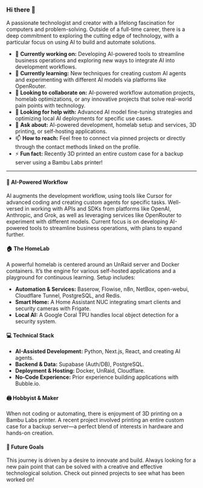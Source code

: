 ### Hi there 👋

A passionate technologist and creator with a lifelong fascination for computers and problem-solving. Outside of a full-time career, there is a deep commitment to exploring the cutting edge of technology, with a particular focus on using AI to build and automate solutions.

- 🔭 **Currently working on:** Developing AI-powered tools to streamline business operations and exploring new ways to integrate AI into development workflows.
- 🌱 **Currently learning:** New techniques for creating custom AI agents and experimenting with different AI models via platforms like OpenRouter.
- 👯 **Looking to collaborate on:** AI-powered workflow automation projects, homelab optimizations, or any innovative projects that solve real-world pain points with technology.
- 🤔 **Looking for help with:** Advanced AI model fine-tuning strategies and optimizing local AI deployments for specific use cases.
- 💬 **Ask about:** AI-powered development, homelab setup and services, 3D printing, or self-hosting applications.
- 📫 **How to reach:** Feel free to connect via pinned projects or directly through the contact methods linked on the profile.
- ⚡ **Fun fact:** Recently 3D printed an entire custom case for a backup server using a Bambu Labs printer!

---

#### 🤖 AI-Powered Workflow

AI augments the development workflow, using tools like Cursor for advanced coding and creating custom agents for specific tasks. Well-versed in working with APIs and SDKs from platforms like OpenAI, Anthropic, and Grok, as well as leveraging services like OpenRouter to experiment with different models. Current focus is on developing AI-powered tools to streamline business operations, with plans to expand further.

#### 🏠 The HomeLab

A powerful homelab is centered around an UnRaid server and Docker containers. It’s the engine for various self-hosted applications and a playground for continuous learning. Setup includes:
- **Automation & Services:** Baserow, Flowise, n8n, NetBox, open-webui, Cloudflare Tunnel, PostgreSQL, and Redis.
- **Smart Home:** A Home Assistant NUC integrating smart clients and security cameras with Frigate.
- **Local AI:** A Google Coral TPU handles local object detection for a security system.

#### 💻 Technical Stack

- **AI-Assisted Development:** Python, Next.js, React, and creating AI agents.
- **Backend & Data:** Supabase (Auth/DB), PostgreSQL.
- **Deployment & Hosting:** Docker, UnRaid, Cloudflare.
- **No-Code Experience:** Prior experience building applications with Bubble.io.

#### 🖨️ Hobbyist & Maker

When not coding or automating, there is enjoyment of 3D printing on a Bambu Labs printer. A recent project involved printing an entire custom case for a backup server—a perfect blend of interests in hardware and hands-on creation.

#### 🚀 Future Goals

This journey is driven by a desire to innovate and build. Always looking for a new pain point that can be solved with a creative and effective technological solution. Check out pinned projects to see what has been worked on!

